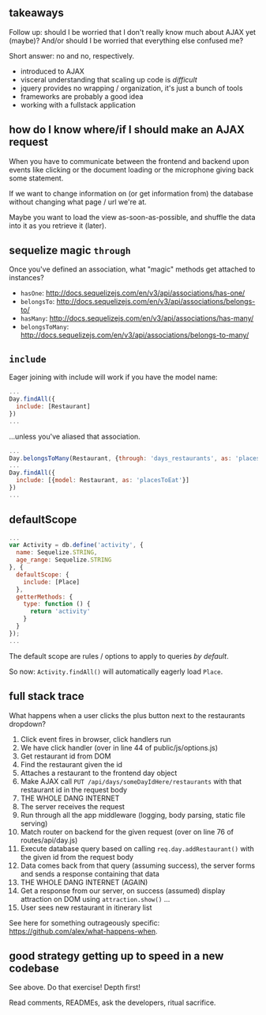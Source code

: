 ## takeaways

Follow up: should I be worried that I don't really know much about AJAX yet (maybe)? And/or should I be worried that everything else confused me?

Short answer: no and no, respectively.

- introduced to AJAX
- visceral understanding that scaling up code is *difficult*
- jquery provides no wrapping / organization, it's just a bunch of tools
- frameworks are probably a good idea
- working with a fullstack application

## how do I know where/if I should make an AJAX request

When you have to communicate between the frontend and backend upon events like clicking or the document loading or the microphone giving back some statement.

If we want to change information on (or get information from) the database without changing what page / url we're at.

Maybe you want to load the view as-soon-as-possible, and shuffle the data into it as you retrieve it (later).

## sequelize magic `through`

Once you've defined an association, what "magic" methods get attached to instances?

- `hasOne`: http://docs.sequelizejs.com/en/v3/api/associations/has-one/
- `belongsTo`: http://docs.sequelizejs.com/en/v3/api/associations/belongs-to/
- `hasMany`: http://docs.sequelizejs.com/en/v3/api/associations/has-many/
- `belongsToMany`: http://docs.sequelizejs.com/en/v3/api/associations/belongs-to-many/

## `include`

Eager joining with include will work if you have the model name:

```js
...
Day.findAll({
  include: [Restaurant]
})
...
```

...unless you've aliased that association.

```js
...
Day.belongsToMany(Restaurant, {through: 'days_restaurants', as: 'placesToEat'});
...
Day.findAll({
  include: [{model: Restaurant, as: 'placesToEat'}]
})
...
```

## defaultScope

```js
...
var Activity = db.define('activity', {
  name: Sequelize.STRING,
  age_range: Sequelize.STRING
}, {
  defaultScope: {
    include: [Place]
  },
  getterMethods: {
    type: function () {
      return 'activity'
    }
  }
});
...
```

The default scope are rules / options to apply to queries *by default*.

So now: `Activity.findAll()` will automatically eagerly load `Place`.

## full stack trace

What happens when a user clicks the plus button next to the restaurants dropdown?

1. Click event fires in browser, click handlers run
2. We have click handler (over in line 44 of public/js/options.js)
3. Get restaurant id from DOM
4. Find the restaurant given the id
5. Attaches a restaurant to the frontend day object
6. Make AJAX call `PUT /api/days/someDayIdHere/restaurants` with that restaurant id in the request body
7. THE WHOLE DANG INTERNET
8. The server receives the request
9. Run through all the app middleware (logging, body parsing, static file serving)
10. Match router on backend for the given request (over on line 76 of routes/api/day.js)
11. Execute database query based on calling `req.day.addRestaurant()` with the given id from the request body
12. Data comes back from that query (assuming success), the server forms and sends a response containing that data
13. THE WHOLE DANG INTERNET (AGAIN)
14. Get a response from our server, on success (assumed) display attraction on DOM using `attraction.show()`
...
15. User sees new restaurant in itinerary list

See here for something outrageously specific: https://github.com/alex/what-happens-when.

## good strategy getting up to speed in a new codebase

See above. Do that exercise! Depth first!

Read comments, READMEs, ask the developers, ritual sacrifice.

